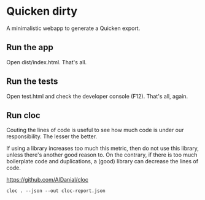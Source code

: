 # Quicken dirty

A minimalistic webapp to generate a Quicken export.

## Run the app

Open dist/index.html. That's all.

## Run the tests

Open test.html and check the developer console (F12). That's all, again.

## Run cloc

Couting the lines of code is useful to see how much code is under our responsibility. The lesser the better.

If using a library increases too much this metric, then do not use this library, unless there's another good reason to. On the contrary, if there is too much boilerplate code and duplications, a (good) library can decrease the lines of code.

https://github.com/AlDanial/cloc

```
cloc . --json --out cloc-report.json
```